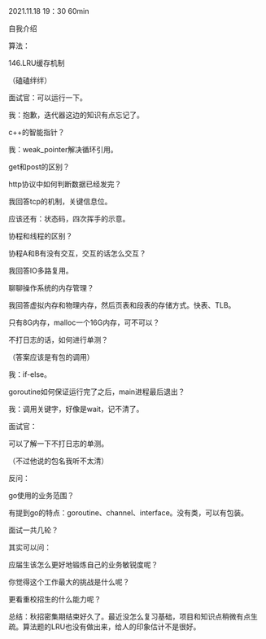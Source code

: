 2021.11.18  19：30  60min



自我介绍

算法：

146.LRU缓存机制

（磕磕绊绊）

面试官：可以运行一下。

我：抱歉，迭代器这边的知识有点忘记了。



c++的智能指针？

我：weak_pointer解决循环引用。



get和post的区别？



http协议中如何判断数据已经发完？

我回答tcp的机制，关键信息位。

应该还有：状态码，四次挥手的示意。



协程和线程的区别？

协程A和B有没有交互，交互的话怎么交互？

我回答IO多路复用。



聊聊操作系统的内存管理？

我回答虚拟内存和物理内存，然后页表和段表的存储方式。快表、TLB。



只有8G内存，malloc一个16G内存，可不可以？



不打日志的话，如何进行单测？

（答案应该是有包的调用）

我：if-else。



goroutine如何保证运行完了之后，main进程最后退出？

我：调用关键字，好像是wait，记不清了。



面试官：

可以了解一下不打日志的单测。

（不过他说的包名我听不太清）



反问：

go使用的业务范围？

有提到go的特点：goroutine、channel、interface。没有类，可以有包装。

面试一共几轮？



其实可以问：

应届生该怎么更好地锻炼自己的业务敏锐度呢？

你觉得这个工作最大的挑战是什么呢？

更看重校招生的什么能力呢？



总结：秋招密集期结束好久了。最近没怎么复习基础，项目和知识点稍微有点生疏。算法题的LRU也没有做出来，给人的印象估计不是很好。
